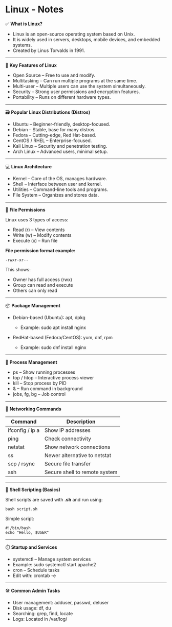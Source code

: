 # Linux - Notes

✅ **What is Linux?** <br>

 - Linux is an open-source operating system based on Unix.  <br>
 - It is widely used in servers, desktops, mobile devices, and embedded systems.  <br>
 - Created by Linus Torvalds in 1991.  <br>

<hr>

🔧 **Key Features of Linux**  <br>

 - Open Source – Free to use and modify.  <br>
 - Multitasking – Can run multiple programs at the same time.  <br>
 - Multi-user – Multiple users can use the system simultaneously.  <br>
 - Security – Strong user permissions and encryption features.  <br>
 - Portability – Runs on different hardware types.  <br>

<hr>

🗃️ **Popular Linux Distributions (Distros)**

 - Ubuntu – Beginner-friendly, desktop-focused.
 - Debian – Stable, base for many distros.
 - Fedora – Cutting-edge, Red Hat-based.
 - CentOS / RHEL – Enterprise-focused.
 - Kali Linux – Security and penetration testing. 
 - Arch Linux – Advanced users, minimal setup.

<hr>

💻 **Linux Architecture**

 - Kernel – Core of the OS, manages hardware.
 - Shell – Interface between user and kernel.
 - Utilities – Command-line tools and programs.
 - File System – Organizes and stores data.

<hr>

🔐 **File Permissions**

Linux uses 3 types of access:  <br>
 - Read (r) – View contents  <br>
 - Write (w) – Modify contents  <br>
 - Execute (x) – Run file  <br>

 **File permission format example:**
 ```ssh
-rwxr-xr--
```

This shows:  <br>
 - Owner has full access (rwx)  <br>
 - Group can read and execute  <br>
 - Others can only read  <br>

<hr>

📦 **Package Management**

 - Debian-based (Ubuntu): apt, dpkg
   - Example: sudo apt install nginx

 - RedHat-based (Fedora/CentOS): yum, dnf, rpm
   - Example: sudo dnf install nginx

<hr>
  
🧠 **Process Management**

 - ps – Show running processes
 - top / htop – Interactive process viewer
 - kill – Stop process by PID
 - & – Run command in background
 - jobs, fg, bg – Job control

<hr>

📄 **Networking Commands**

| Command             | Description                   |
| ------------------- | ----------------------------- |
|  ifconfig /  ip a   | Show IP addresses             |
|  ping               | Check connectivity            |
|  netstat            | Show network connections      |
|  ss                 | Newer alternative to netstat  |
|  scp  /  rsync      | Secure file transfer          |
|  ssh                | Secure shell to remote system |

<hr>

🧪 **Shell Scripting (Basics)**

Shell scripts are saved with **.sh** and run using:  
```ssh
bash script.sh
```

Simple script: <br>
```ssh
#!/bin/bash
echo "Hello, $USER"
```

<hr>

⏱️ **Startup and Services**

 - systemctl – Manage system services  <br>
  - Example: sudo systemctl start apache2  <br>
 - cron – Schedule tasks  <br>
  - Edit with: crontab -e  <br>

<hr>

🛠️ **Common Admin Tasks**

 - User management: adduser, passwd, deluser  <br>
 - Disk usage: df, du  <br>
 - Searching: grep, find, locate  <br>
 - Logs: Located in /var/log/  <br>

